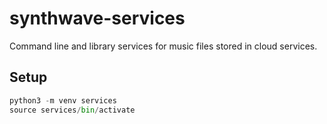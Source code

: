 # synthwave-services

Command line and library services for music files stored in cloud services.

## Setup

```python
python3 -m venv services
source services/bin/activate
```

